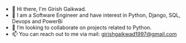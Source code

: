 - 👋 Hi there, I'm Girish Gaikwad.
- 🔭 I am a Software Engineer and have interest in Python, Django, SQL, Devops and PowerBi
- 👯 I’m looking to collaborate on projects related to Python.
- 📫 You can reach out to me via mail: girishgaikwad1997@gmail.com

<!--
**Logan539/Logan539** is a ✨ _special_ ✨ repository because its `README.md` (this file) appears on your GitHub profile.

Here are some ideas to get you started:

 🔭 I’m currently working on ...
- 🌱 I’m currently learning ...
- 👯 I’m looking to collaborate on ...
- 🤔 I’m looking for help with ...
- 💬 Ask me about ...
- 📫 How to reach me: ...
- 😄 Pronouns: ...
- ⚡ Fun fact: ...
-->
